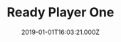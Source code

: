 ---
title: "Ready Player One"
year: 2018
date: 2019-01-01T16:03:21.000Z
permalink: /almanac/movies/2019-01-01-ready-player-one/index.html
rating: 2
tmdbid: 333339
---